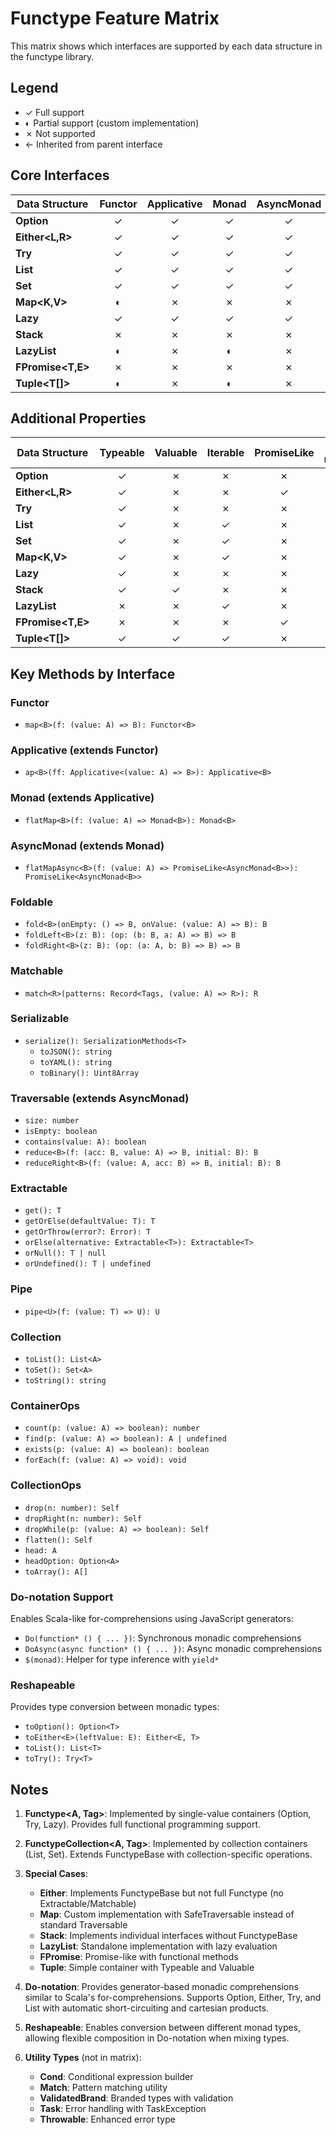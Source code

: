 # Functype Feature Matrix

This matrix shows which interfaces are supported by each data structure in the functype library.

## Legend

- ✓ Full support
- ◐ Partial support (custom implementation)
- ✗ Not supported
- ← Inherited from parent interface

## Core Interfaces

| Data Structure    | Functor | Applicative | Monad | AsyncMonad | Foldable | Matchable | Serializable | Traversable | Extractable | Pipe | Collection | ContainerOps | CollectionOps |
| ----------------- | :-----: | :---------: | :---: | :--------: | :------: | :-------: | :----------: | :---------: | :---------: | :--: | :--------: | :----------: | :-----------: |
| **Option<T>**     |    ✓    |      ✓      |   ✓   |     ✓      |    ✓     |     ✓     |      ✓       |      ✓      |      ✓      |  ✓   |     ✗      |      ✓       |       ✗       |
| **Either<L,R>**   |    ✓    |      ✓      |   ✓   |     ✓      |    ✓     |     ✗     |      ✓       |      ✓      |      ✗      |  ✗   |     ✗      |      ✓       |       ✗       |
| **Try<T>**        |    ✓    |      ✓      |   ✓   |     ✓      |    ✓     |     ✗     |      ✓       |      ✓      |      ✓      |  ✓   |     ✗      |      ✓       |       ✗       |
| **List<A>**       |    ✓    |      ✓      |   ✓   |     ✓      |    ✓     |     ✗     |      ✓       |      ✓      |      ✗      |  ✓   |     ✓      |      ✓       |       ✓       |
| **Set<A>**        |    ✓    |      ✓      |   ✓   |     ✓      |    ✓     |     ✗     |      ✓       |      ✓      |      ✗      |  ✓   |     ✓      |      ✓       |       ✓       |
| **Map<K,V>**      |    ◐    |      ✗      |   ✗   |     ✗      |    ✓     |     ✗     |      ✓       |      ◐      |      ✗      |  ✓   |     ✓      |      ✗       |       ✗       |
| **Lazy<T>**       |    ✓    |      ✓      |   ✓   |     ✓      |    ✓     |     ✗     |      ✓       |      ✓      |      ✓      |  ✓   |     ✗      |      ✓       |       ✗       |
| **Stack<A>**      |    ✗    |      ✗      |   ✗   |     ✗      |    ✓     |     ✓     |      ✓       |      ✓      |      ✗      |  ✓   |     ✗      |      ✗       |       ✗       |
| **LazyList<A>**   |    ◐    |      ✗      |   ◐   |     ✗      |    ✗     |     ✗     |      ✗       |      ✗      |      ✗      |  ✗   |     ✗      |      ✗       |       ✗       |
| **FPromise<T,E>** |    ✗    |      ✗      |   ✗   |     ✗      |    ✗     |     ✗     |      ✗       |      ✗      |      ✗      |  ✗   |     ✗      |      ✗       |       ✗       |
| **Tuple<T[]>**    |    ◐    |      ✗      |   ◐   |     ✗      |    ✗     |     ✗     |      ✗       |      ✗      |      ✗      |  ✗   |     ✗      |      ✗       |       ✗       |

## Additional Properties

| Data Structure    | Typeable | Valuable | Iterable | PromiseLike | Do-notation | Reshapeable |
| ----------------- | :------: | :------: | :------: | :---------: | :---------: | :---------: |
| **Option<T>**     |    ✓     |    ✗     |    ✗     |      ✗      |      ✓      |      ✓      |
| **Either<L,R>**   |    ✓     |    ✗     |    ✗     |      ✓      |      ✓      |      ✓      |
| **Try<T>**        |    ✓     |    ✗     |    ✗     |      ✗      |      ✓      |      ✓      |
| **List<A>**       |    ✓     |    ✗     |    ✓     |      ✗      |      ✓      |      ✓      |
| **Set<A>**        |    ✓     |    ✗     |    ✓     |      ✗      |      ✗      |      ✗      |
| **Map<K,V>**      |    ✓     |    ✗     |    ✓     |      ✗      |      ✗      |      ✗      |
| **Lazy<T>**       |    ✓     |    ✗     |    ✗     |      ✗      |      ✗      |      ✗      |
| **Stack<A>**      |    ✓     |    ✓     |    ✗     |      ✗      |      ✗      |      ✗      |
| **LazyList<A>**   |    ✗     |    ✗     |    ✓     |      ✗      |      ✗      |      ✗      |
| **FPromise<T,E>** |    ✗     |    ✗     |    ✗     |      ✓      |      ✗      |      ✗      |
| **Tuple<T[]>**    |    ✓     |    ✓     |    ✓     |      ✗      |      ✗      |      ✗      |

## Key Methods by Interface

### Functor

- `map<B>(f: (value: A) => B): Functor<B>`

### Applicative (extends Functor)

- `ap<B>(ff: Applicative<(value: A) => B>): Applicative<B>`

### Monad (extends Applicative)

- `flatMap<B>(f: (value: A) => Monad<B>): Monad<B>`

### AsyncMonad (extends Monad)

- `flatMapAsync<B>(f: (value: A) => PromiseLike<AsyncMonad<B>>): PromiseLike<AsyncMonad<B>>`

### Foldable

- `fold<B>(onEmpty: () => B, onValue: (value: A) => B): B`
- `foldLeft<B>(z: B): (op: (b: B, a: A) => B) => B`
- `foldRight<B>(z: B): (op: (a: A, b: B) => B) => B`

### Matchable

- `match<R>(patterns: Record<Tags, (value: A) => R>): R`

### Serializable

- `serialize(): SerializationMethods<T>`
  - `toJSON(): string`
  - `toYAML(): string`
  - `toBinary(): Uint8Array`

### Traversable (extends AsyncMonad)

- `size: number`
- `isEmpty: boolean`
- `contains(value: A): boolean`
- `reduce<B>(f: (acc: B, value: A) => B, initial: B): B`
- `reduceRight<B>(f: (value: A, acc: B) => B, initial: B): B`

### Extractable

- `get(): T`
- `getOrElse(defaultValue: T): T`
- `getOrThrow(error?: Error): T`
- `orElse(alternative: Extractable<T>): Extractable<T>`
- `orNull(): T | null`
- `orUndefined(): T | undefined`

### Pipe

- `pipe<U>(f: (value: T) => U): U`

### Collection

- `toList(): List<A>`
- `toSet(): Set<A>`
- `toString(): string`

### ContainerOps

- `count(p: (value: A) => boolean): number`
- `find(p: (value: A) => boolean): A | undefined`
- `exists(p: (value: A) => boolean): boolean`
- `forEach(f: (value: A) => void): void`

### CollectionOps

- `drop(n: number): Self`
- `dropRight(n: number): Self`
- `dropWhile(p: (value: A) => boolean): Self`
- `flatten(): Self`
- `head: A`
- `headOption: Option<A>`
- `toArray(): A[]`

### Do-notation Support

Enables Scala-like for-comprehensions using JavaScript generators:

- `Do(function* () { ... })`: Synchronous monadic comprehensions
- `DoAsync(async function* () { ... })`: Async monadic comprehensions
- `$(monad)`: Helper for type inference with `yield*`

### Reshapeable

Provides type conversion between monadic types:

- `toOption(): Option<T>`
- `toEither<E>(leftValue: E): Either<E, T>`
- `toList(): List<T>`
- `toTry(): Try<T>`

## Notes

1. **Functype<A, Tag>**: Implemented by single-value containers (Option, Try, Lazy). Provides full functional programming support.

2. **FunctypeCollection<A, Tag>**: Implemented by collection containers (List, Set). Extends FunctypeBase with collection-specific operations.

3. **Special Cases**:
   - **Either**: Implements FunctypeBase but not full Functype (no Extractable/Matchable)
   - **Map**: Custom implementation with SafeTraversable instead of standard Traversable
   - **Stack**: Implements individual interfaces without FunctypeBase
   - **LazyList**: Standalone implementation with lazy evaluation
   - **FPromise**: Promise-like with functional methods
   - **Tuple**: Simple container with Typeable and Valuable

4. **Do-notation**: Provides generator-based monadic comprehensions similar to Scala's for-comprehensions. Supports Option, Either, Try, and List with automatic short-circuiting and cartesian products.

5. **Reshapeable**: Enables conversion between different monad types, allowing flexible composition in Do-notation when mixing types.

6. **Utility Types** (not in matrix):
   - **Cond**: Conditional expression builder
   - **Match**: Pattern matching utility
   - **ValidatedBrand**: Branded types with validation
   - **Task**: Error handling with TaskException
   - **Throwable**: Enhanced error type
